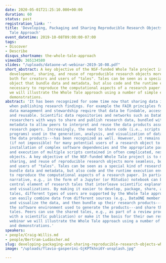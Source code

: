 ```yaml
---
date: 2020-05-01T21:25:10.000+00:00
duration: 60
status: past
registration_link: ''
title: 'Developing, Packaging and Sharing Reproducible Research Objects: The Whole
  Tale Approach'
event_datetime: 2019-10-08T09:00:00-07:00
tags:
- Discover
- Describe
disqus_shortname: the-whole-tale-approach
vimeoID: 365134580
slides: "/uploads/dataone-wt-webinar-2019-10-08.pdf"
short_abstract: A key objective of the NSF-funded Whole Tale project is to make the
  development, sharing, and reuse of reproducible research objects more seamless,
  both for creators and users of "tales". Tales can be seen as a special kind of research
  object that bundle data and metadata, but also code and the runtime execution environment
  necessary to reproduce the computational aspects of a research paper. In this webinar,
  we will illustrate the Whole Tale approach using a number of simple examples and
  demonstrations.
abstract: 'It has been recognized for some time now that sharing data is critical
  when publishing research findings. For example the FAIR principles for scientific
  data management and stewardship require that data be findable, accessible, interoperable,
  and reusable. Scientific data repositories and networks such as DataONE provide
  researchers with ways to share and publish research data, bundled with appropriate
  metadata to allow peers to interpret and reuse the data products associated with
  research papers. Increasingly, the need to share code (i.e., scripts and analysis
  programs) used in the generation, analysis, and visualization of data---alongside
  the data products---has been recognized as well. However, it remains challenging
  (if not impossible) for many potential users of a research object to deal with the
  installation of complex software dependencies and the appropriate parameterization
  and execution of multiple scripts contained in often complicated, nested research
  objects. A key objective of the NSF-funded Whole Tale project is to make the development,
  sharing, and reuse of reproducible research objects more seamless, both for creators
  and users of "tales". Tales can be seen as a special kind of research object that
  bundle data and metadata, but also code and the runtime execution environment necessary
  to reproduce the computational aspects of a research paper. In particular, a human-centered
  narrative, e.g., in the form of a Jupyter (or RStudio) notebook can be used as the
  central element of research tales that interleave scientific explanations, code
  and visualizations. By making it easier to develop, package, share, and execute
  tales, different types of users are supported by the Whole Tale approach: researchers
  can easily combine data from different sources (e.g., DataONE member repositories), analyze
  and visualize the data, and then bundle up their research products---together with
  the software environment used to generate the products---and share the resulting
  tales. Peers can use the shared tales, e.g., as part of a review process (associated
  with a scientific publication) or make it the basis for their own research. In this
  webinar we will illustrate the Whole Tale approach using a number of simple examples
  and demonstrations.'
speakers:
- people/Craig-Willis.md
- people/Bertram-Ludäscher.md
slug: developing-packaging-and-sharing-reproducible-research-objects-whole-tale-approach
image: "/uploads/flavio-gasperini-GjKPTkhni6Y-unsplash.jpg"

---
```

